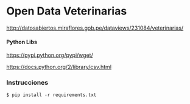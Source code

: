 # Open Data Veterinarias

http://datosabiertos.miraflores.gob.pe/dataviews/231084/veterinarias/

#### Python Libs

https://pypi.python.org/pypi/wget/

https://docs.python.org/2/library/csv.html

### Instrucciones

    $ pip install -r requirements.txt
